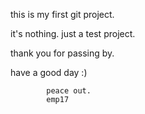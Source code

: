 this is my first git project.

it's nothing. just a test project.

thank you for passing by.

have a good day :)

			peace out.
			emp17
